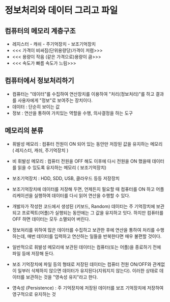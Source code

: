 # 정보처리와 데이터 그리고 파일

## 컴퓨터의 메모리 계층구조
* 레지스터 - 캐쉬 - 주기억장치 - 보조기억장치
* <<< 가격이 비싸짐(단위용량당)가격이 저렴>>>
* <<< 용량이 작음 (같은 가격으로)용량이 큼>>>
* <<< 속도가 빠름 				속도가 느림>>>

## 컴퓨터에서 정보처리하기
* 컴퓨터는 "데이터"를 수집하여 연산장치를 이용하여 "처리(정보처리)"를 하고 결과를 사용자에게 "정보"로 보여주는 장치이다.
* 데이터 : 단순히 보이는 값
* 정보 : 연산을 통하여 가치있는 역할을 수행, 의사결정을 하는 도구

## 메모리의 분류
* 휘발성 메모리 : 컴퓨터 전원이 ON 되어 있는 동안만 저장된 값을 유지하는 메모리 ( 레지스터, 캐쉬, 주기억장치 )
* 비 휘발성 메모리 : 컴퓨터 전원을 OFF 해도 이후에 다시 전원을 ON 했을때 데이터를 읽을 수 있도록 유지하는 메모리 ( 보조기억장치)

* 보조기억장치 : HDD, SDD, USB, 클라우드 등등 저장장치
* 보조기억장치에 데이터를 저장해 두면, 언제든지 필요할 때 컴퓨터를 ON 하고 어플리케이션을 실행하여 데이터를 다시 읽어 연산을 수행할 수 있다.

* 개발자가 작성한 코드에서 생성된 (키보드, Random) 데이터는 주 기억장치에 보관되고 프로젝트(어플)가 실행되는 동안에는 그 값을 유지하고 잇다. 하지만 컴퓨터를 OFF 하면 데이터는 모두 소멸되어 버린다.

* 정보처리를 위하여 많은 데이터를 수집하고 보관한 후에 연산을 통하여 처리를 수행하는데, 매번 데이터를 입력하고 연산하는 일들을 반복한다면 매우 불편할 것이다. 

* 일반적으로 휘발성 메모리에 보관된 데이터는 컴퓨터(또는 어플)을 종료하기 전에 파일 등에 저장해 둔다.

* 보조 기억장치에 파일 등의 형태로 저장된 데이터는 컴퓨터 전원 ON/OFF와 관계없이 일부러 삭제하지 않으면 데이터가 유지된다(지워지지 않는다). 이러한 상태로 데이터를 보관하는 것을 "영속성 유지"라고 한다. 

* 영속성 (Persistence) : 주 기억장치에 저장된 데이터를 보조 기억장치에 저장하여 영구적으로 유지하는 것

